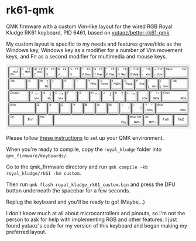 # rk61-qmk

QMK firmware with a custom Vim-like layout for the wired RGB Royal Kludge
RK61 keyboard, PID 6461, based on [yutaoz/better-rk61-qmk](https://github.com/yutaoz/better-rk61-qmk).

My custom layout is specific to my needs and features grave/tilde as the
Windows key, Windows key as a modifier for a number of Vim movement keys,
and Fn as a second modifier for multimedia and mouse keys.

![The custom VimWin layout found in keymaps/vimwin](/img/vimwin_layout_rev2.png)

Please follow [these instructions](https://docs.qmk.fm/newbs) to set up
your QMK environment.

When you're ready to compile, copy the `royal_kludge` folder into
`qmk_firmware/keyboards/`.

Go to the qmk_firmware directory and run `qmk compile -kb
royal_kludge/rk61 -km custom`.

Then run `qmk flash royal_kludge_rk61_custom.bin` and press the DFU
button underneath the spacebar for a few seconds.

Replug the keyboard and you'll be ready to go! (Maybe...)

I don't know much at all about microcontrollers and pinouts, so I'm not
the person to ask for help with implementing RGB and other features.
I just found yutaoz's code for my version of this
keyboard and began making my preferred layout.
